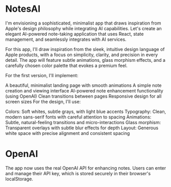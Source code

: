
# NotesAI

I'm envisioning a sophisticated, minimalist app that draws inspiration from Apple's design philosophy while integrating AI capabilities. Let's create an elegant AI-powered note-taking application that uses React, state management, and seamlessly integrates with AI services.

For this app, I'll draw inspiration from the sleek, intuitive design language of Apple products, with a focus on simplicity, clarity, and precision in every detail. The app will feature subtle animations, glass morphism effects, and a carefully chosen color palette that evokes a premium feel.

For the first version, I'll implement:

A beautiful, minimalist landing page with smooth animations
A simple note creation and viewing interface
AI-powered note enhancement functionality (using OpenAI)
Clean transitions between pages
Responsive design for all screen sizes
For the design, I'll use:

Colors: Soft whites, subtle grays, with light blue accents
Typography: Clean, modern sans-serif fonts with careful attention to spacing
Animations: Subtle, natural-feeling transitions and micro-interactions
Glass morphism: Transparent overlays with subtle blur effects for depth
Layout: Generous white space with precise alignment and consistent spacing

# OpenAI

The app now uses the real OpenAI API for enhancing notes. Users can enter and manage their API key, which is stored securely in their browser's localStorage.
